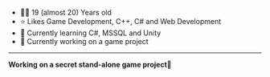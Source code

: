 - 👴🏿 19 (almost 20) Years old
- ⭐ Likes Game Development, C++, C# and Web Development
- 🌱 Currently learning C#, MSSQL and Unity
- 📖 Currently working on a game project
---
  **Working on a secret stand-alone game project👀**
